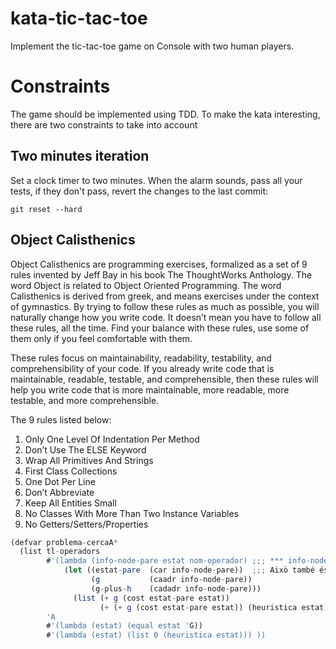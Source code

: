 # kata-tic-tac-toe

Implement the tic-tac-toe game on Console with two human players.

# Constraints

The game should be implemented using TDD. To make the kata interesting, there are two constraints to take into account

## Two minutes iteration

Set a clock timer to two minutes. When the alarm sounds, pass all your tests, if they don't pass, revert the changes to the last commit:

    git reset --hard

## Object Calisthenics

Object Calisthenics are programming exercises, formalized as a set of 9 rules invented by Jeff Bay in his book The ThoughtWorks Anthology. The word Object is related to Object Oriented Programming. The word Calisthenics is derived from greek, and means exercises under the context of gymnastics. By trying to follow these rules as much as possible, you will naturally change how you write code. It doesn’t mean you have to follow all these rules, all the time. Find your balance with these rules, use some of them only if you feel comfortable with them.

These rules focus on maintainability, readability, testability, and comprehensibility of your code. If you already write code that is maintainable, readable, testable, and comprehensible, then these rules will help you write code that is more maintainable, more readable, more testable, and more comprehensible.

The 9 rules listed below:

1. Only One Level Of Indentation Per Method
1. Don’t Use The ELSE Keyword
1. Wrap All Primitives And Strings
1. First Class Collections
1. One Dot Per Line
1. Don’t Abbreviate
1. Keep All Entities Small
1. No Classes With More Than Two Instance Variables
1. No Getters/Setters/Properties

```javascript
(defvar problema-cercaA*
  (list tl-operadors
        #'(lambda (info-node-pare estat nom-operador) ;;; *** info-node-pare = (estat-pare (g g-plus-h))
            (let ((estat-pare  (car info-node-pare))  ;;; Això també és diferent de l'original
                  (g           (caadr info-node-pare))
                  (g-plus-h    (cadadr info-node-pare)))
              (list (+ g (cost estat-pare estat))
                    (+ (+ g (cost estat-pare estat)) (heuristica estat)))))
        'A
        #'(lambda (estat) (equal estat 'G))
        #'(lambda (estat) (list 0 (heuristica estat))) ))
```